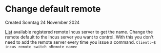 # Change default remote
Created Sonntag 24 November 2024

[List](./List_remote_server.md) available registered remote Incus server to get the name.
Change the remote default to the Incus server you want to control. With this you don't need to add the remote server every time you issue a command.
``Client:~$ incus remote switch <Remote name>``


